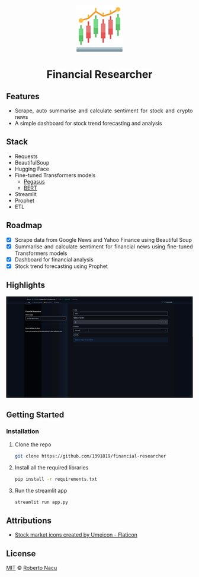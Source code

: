 <div align="center">
  <img src="utils/logo.png" alt="logo" width="128"/>
  <h1>Financial Researcher</h1>

</div>

<div align="justify">

## Features
- Scrape, auto summarise and calculate sentiment for stock and crypto news
- A simple dashboard for stock trend forecasting and analysis

## Stack

- Requests
- BeautifulSoup
- Hugging Face
- Fine-tuned Transformers models
  - [Pegasus](https://huggingface.co/human-centered-summarization/financial-summarization-pegasus)
  - [BERT](https://huggingface.co/ahmedrachid/FinancialBERT-Sentiment-Analysis)
- Streamlit
- Prophet
- ETL


## Roadmap

- [x] Scrape data from Google News and Yahoo Finance using Beautiful Soup
- [x] Summarise and calculate sentiment for financial news using fine-tuned Transformers models 
- [x] Dashboard for financial analysis
- [x] Stock trend forecasting using Prophet

## Highlights

<div align="center">
  <img src="utils/showcase.gif" alt="application showcase gif" />
</div>

## Getting Started
### Installation

1. Clone the repo
   ```sh
   git clone https://github.com/1391819/financial-researcher
   ```
2. Install all the required libraries
   ```sh
   pip install -r requirements.txt
   ```
3. Run the streamlit app
   ```sh
   streamlit run app.py
   ```

## Attributions

- <a href="https://www.flaticon.com/free-icons/stock-market" title="stock market icons">Stock market icons created by Umeicon - Flaticon</a>

## License

[MIT](https://github.com/1391819/financial-researcher/blob/main/License.txt) © [Roberto Nacu](https://github.com/1391819)

</div>

